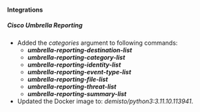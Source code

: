 #### Integrations
##### Cisco Umbrella Reporting
- Added the *categories* argument to following commands:
    - ***umbrella-reporting-destination-list***
    - ***umbrella-reporting-category-list***
    - ***umbrella-reporting-identity-list***
    - ***umbrella-reporting-event-type-list***
    - ***umbrella-reporting-file-list***
    - ***umbrella-reporting-threat-list***
    - ***umbrella-reporting-summary-list***
- Updated the Docker image to: *demisto/python3:3.11.10.113941*.
